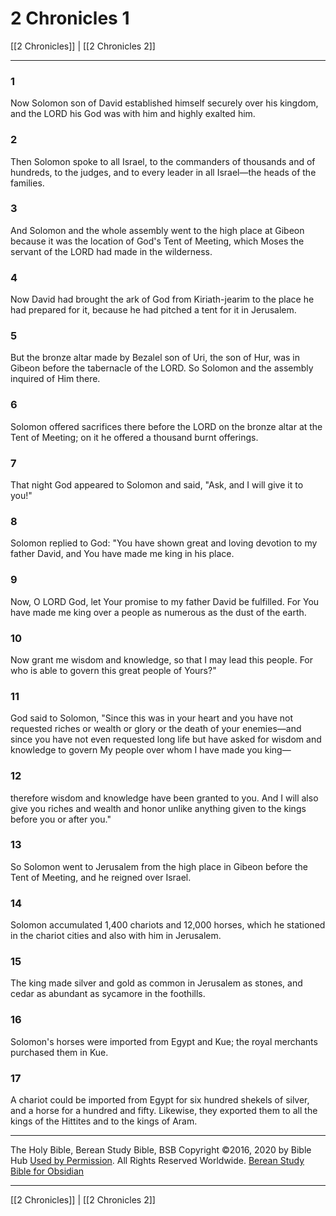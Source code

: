 # 2 Chronicles 1

[[2 Chronicles]] | [[2 Chronicles 2]]

---

### 1
Now Solomon son of David established himself securely over his kingdom, and the LORD his God was with him and highly exalted him.

### 2
Then Solomon spoke to all Israel, to the commanders of thousands and of hundreds, to the judges, and to every leader in all Israel—the heads of the families.

### 3
And Solomon and the whole assembly went to the high place at Gibeon because it was the location of God's Tent of Meeting, which Moses the servant of the LORD had made in the wilderness.

### 4
Now David had brought the ark of God from Kiriath-jearim to the place he had prepared for it, because he had pitched a tent for it in Jerusalem.

### 5
But the bronze altar made by Bezalel son of Uri, the son of Hur, was in Gibeon before the tabernacle of the LORD. So Solomon and the assembly inquired of Him there.

### 6
Solomon offered sacrifices there before the LORD on the bronze altar at the Tent of Meeting; on it he offered a thousand burnt offerings.

### 7
That night God appeared to Solomon and said, "Ask, and I will give it to you!"

### 8
Solomon replied to God: "You have shown great and loving devotion to my father David, and You have made me king in his place.

### 9
Now, O LORD God, let Your promise to my father David be fulfilled. For You have made me king over a people as numerous as the dust of the earth.

### 10
Now grant me wisdom and knowledge, so that I may lead this people. For who is able to govern this great people of Yours?"

### 11
God said to Solomon, "Since this was in your heart and you have not requested riches or wealth or glory or the death of your enemies—and since you have not even requested long life but have asked for wisdom and knowledge to govern My people over whom I have made you king—

### 12
therefore wisdom and knowledge have been granted to you. And I will also give you riches and wealth and honor unlike anything given to the kings before you or after you."

### 13
So Solomon went to Jerusalem from the high place in Gibeon before the Tent of Meeting, and he reigned over Israel.

### 14
Solomon accumulated 1,400 chariots and 12,000 horses, which he stationed in the chariot cities and also with him in Jerusalem.

### 15
The king made silver and gold as common in Jerusalem as stones, and cedar as abundant as sycamore in the foothills.

### 16
Solomon's horses were imported from Egypt and Kue; the royal merchants purchased them in Kue.

### 17
A chariot could be imported from Egypt for six hundred shekels of silver, and a horse for a hundred and fifty. Likewise, they exported them to all the kings of the Hittites and to the kings of Aram.

---

The Holy Bible, Berean Study Bible, BSB
Copyright ©2016, 2020 by Bible Hub
[Used by Permission](https://berean.bible/terms.htm). All Rights Reserved Worldwide.
[Berean Study Bible for Obsidian](https://github.com/gapmiss/berean-study-bible-for-obsidian)

---

[[2 Chronicles]] | [[2 Chronicles 2]]

